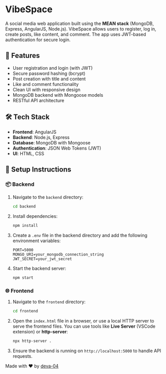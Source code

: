 # VibeSpace

A social media web application built using the **MEAN stack** (MongoDB, Express, AngularJS, Node.js). VibeSpace allows users to register, log in, create posts, like content, and comment. The app uses JWT-based authentication for secure login.

## 🌟 Features

- User registration and login (with JWT)
- Secure password hashing (bcrypt)
- Post creation with title and content
- Like and comment functionality
- Clean UI with responsive design
- MongoDB backend with Mongoose models
- RESTful API architecture

## 🛠️ Tech Stack

- **Frontend**: AngularJS
- **Backend**: Node.js, Express
- **Database**: MongoDB with Mongoose
- **Authentication**: JSON Web Tokens (JWT)
- **UI**: HTML, CSS

## 🚀 Setup Instructions

### 📦 Backend

1. Navigate to the `backend` directory:
    ```bash
    cd backend
    ```

2. Install dependencies:
    ```bash
    npm install
    ```

3. Create a `.env` file in the backend directory and add the following environment variables:
    ```env
    PORT=5000
    MONGO_URI=your_mongodb_connection_string
    JWT_SECRET=your_jwt_secret
    ```

4. Start the backend server:
    ```bash
    npm start
    ```

### 🌐 Frontend

1. Navigate to the `frontend` directory:
    ```bash
    cd frontend
    ```

2. Open the `index.html` file in a browser, or use a local HTTP server to serve the frontend files. You can use tools like **Live Server** (VSCode extension) or **http-server**:
    ```bash
    npx http-server .
    ```

3. Ensure the backend is running on `http://localhost:5000` to handle API requests.


Made with ❤️ by [deva-04](https://github.com/deva-04)
